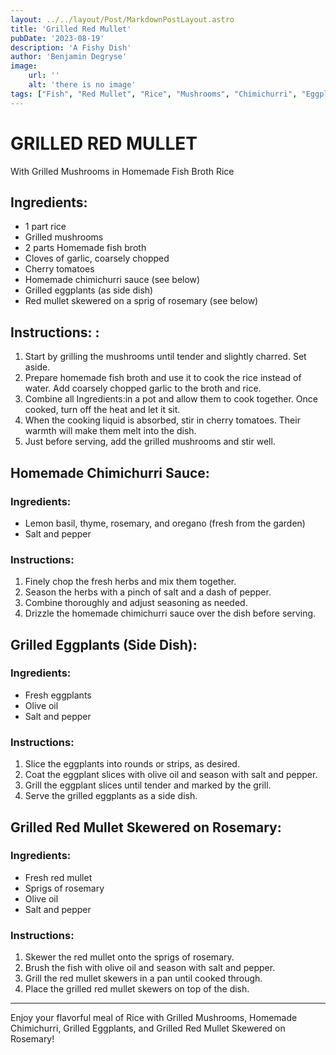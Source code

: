 ```yaml
---
layout: ../../layout/Post/MarkdownPostLayout.astro
title: 'Grilled Red Mullet'
pubDate: '2023-08-19'
description: 'A Fishy Dish'
author: 'Benjamin Degryse'
image:
    url: ''
    alt: 'there is no image'
tags: ["Fish", "Red Mullet", "Rice", "Mushrooms", "Chimichurri", "Eggplants"]
---
```


# GRILLED RED MULLET
With Grilled Mushrooms in Homemade Fish Broth Rice

## Ingredients:
- 1 part rice
- Grilled mushrooms
- 2 parts Homemade fish broth
- Cloves of garlic, coarsely chopped
- Cherry tomatoes
- Homemade chimichurri sauce (see below)
- Grilled eggplants (as side dish)
- Red mullet skewered on a sprig of rosemary (see below)

## Instructions: :
1. Start by grilling the mushrooms until tender and slightly charred. Set aside.
2. Prepare homemade fish broth and use it to cook the rice instead of water. Add coarsely chopped garlic to the broth and rice.
3. Combine all Ingredients:in a pot and allow them to cook together. Once cooked, turn off the heat and let it sit.
4. When the cooking liquid is absorbed, stir in cherry tomatoes. Their warmth will make them melt into the dish.
5. Just before serving, add the grilled mushrooms and stir well.

## Homemade Chimichurri Sauce:
### Ingredients:
- Lemon basil, thyme, rosemary, and oregano (fresh from the garden)
- Salt and pepper

### Instructions:
1. Finely chop the fresh herbs and mix them together.
2. Season the herbs with a pinch of salt and a dash of pepper.
3. Combine thoroughly and adjust seasoning as needed.
4. Drizzle the homemade chimichurri sauce over the dish before serving.

## Grilled Eggplants (Side Dish):
### Ingredients:
- Fresh eggplants
- Olive oil
- Salt and pepper

### Instructions:
1. Slice the eggplants into rounds or strips, as desired.
2. Coat the eggplant slices with olive oil and season with salt and pepper.
3. Grill the eggplant slices until tender and marked by the grill.
4. Serve the grilled eggplants as a side dish.

## Grilled Red Mullet Skewered on Rosemary:
### Ingredients:
- Fresh red mullet
- Sprigs of rosemary
- Olive oil
- Salt and pepper

### Instructions:
1. Skewer the red mullet onto the sprigs of rosemary.
2. Brush the fish with olive oil and season with salt and pepper.
3. Grill the red mullet skewers in a pan until cooked through.
4. Place the grilled red mullet skewers on top of the dish.

---

Enjoy your flavorful meal of Rice with Grilled Mushrooms, Homemade Chimichurri, Grilled Eggplants, and Grilled Red Mullet Skewered on Rosemary!
```

